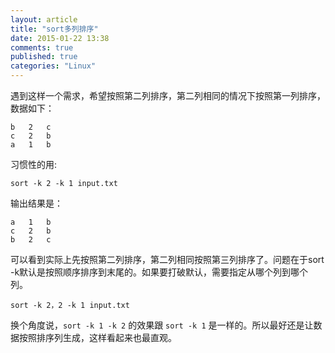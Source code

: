 ```yaml
---
layout: article
title: "sort多列排序"
date: 2015-01-22 13:38
comments: true
published: true
categories: "Linux"
---
```

  遇到这样一个需求，希望按照第二列排序，第二列相同的情况下按照第一列排序，数据如下：

  	b   2   c
	c   2   b
	a   1   b
  
  习惯性的用:

  	sort -k 2 -k 1 input.txt

  输出结果是：

  	a   1   b
	c   2   b
	b   2   c
  可以看到实际上先按照第二列排序，第二列相同按照第三列排序了。问题在于sort -k默认是按照顺序排序到末尾的。如果要打破默认，需要指定从哪个列到哪个列。

  	sort -k 2，2 -k 1 input.txt

  换个角度说，`sort -k 1 -k 2` 的效果跟 `sort -k 1` 是一样的。所以最好还是让数据按照排序列生成，这样看起来也最直观。